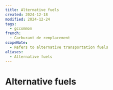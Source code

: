 ```yaml
---
title: Alternative fuels
created: 2024-12-18
modified: 2024-12-24
tags:
  - gccommon
french:
  - Carburant de remplacement
scopeNote:
  - Refers to alternative transportation fuels
aliases:
  - Alternative fuels
---
```

# Alternative fuels

